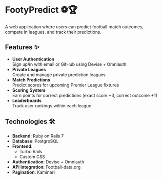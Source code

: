 # FootyPredict ⚽🏆

A web application where users can predict football match outcomes, compete in leagues, and track their predictions.

## Features ✨

- **User Authentication**  
  Sign up/in with email or GitHub using Devise + Omniauth
- **Private Leagues**  
  Create and manage private prediction leagues
- **Match Predictions**  
  Predict scores for upcoming Premier League fixtures
- **Scoring System**  
  Earn points for correct predictions (exact score +3, correct outcome +1)
- **Leaderboards**  
  Track user rankings within each league

## Technologies 🛠️

- **Backend**: Ruby on Rails 7
- **Database**: PostgreSQL
- **Frontend**:    
  - Turbo Rails  
  - Custom CSS
- **Authentication**: Devise + Omniauth
- **API Integration**: Football-data.org
- **Pagination**: Kaminari


